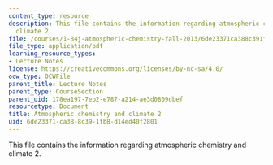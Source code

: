 ```yaml
---
content_type: resource
description: This file contains the information regarding atmospheric chemistry and
  climate 2.
file: /courses/1-84j-atmospheric-chemistry-fall-2013/6de23371ca388c391fb8d14ed40f2801_MIT1_84JF13_Lec22_clmate2.pdf
file_type: application/pdf
learning_resource_types:
- Lecture Notes
license: https://creativecommons.org/licenses/by-nc-sa/4.0/
ocw_type: OCWFile
parent_title: Lecture Notes
parent_type: CourseSection
parent_uid: 178ea197-7eb2-e787-a214-ae3d0809dbef
resourcetype: Document
title: Atmospheric chemistry and climate 2
uid: 6de23371-ca38-8c39-1fb8-d14ed40f2801
---
```

This file contains the information regarding atmospheric chemistry and climate 2.